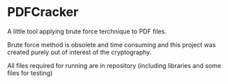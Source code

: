 # PDFCracker
A little tool applying brute force terchnique to PDF files.

Brute force method is obsolete and time consuming and this project was created purely out of interest of the cryptography.

All files required for running are in repository (including libraries and some files for testing)
